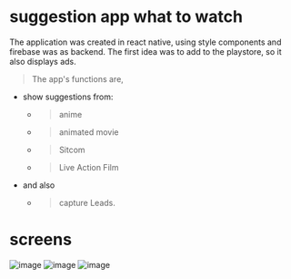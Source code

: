 # suggestion app what to watch

The application was created in react native, using style components and firebase was as backend. The first idea was to add to the playstore, so it also displays ads.

>The app's functions are,
 - show suggestions from:
    - >anime
    - >animated movie
    - >Sitcom
    - >Live Action Film

  - and also 
    - >capture Leads.

# screens

![image](https://user-images.githubusercontent.com/57973233/160604081-e82fb8cd-dd64-4474-9f2b-b53d5c18ff98.png)
![image](https://user-images.githubusercontent.com/57973233/160604122-8a5e0c7c-7732-49b6-856d-fcb6d06a69fb.png)
![image](https://user-images.githubusercontent.com/57973233/160604162-ebd1e5f6-017d-4965-b81c-a5dac44e1754.png)
